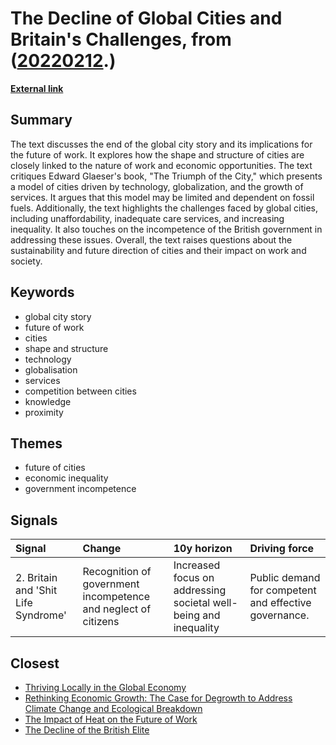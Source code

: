 # __The Decline of Global Cities and Britain's Challenges__, from ([20220212](https://kghosh.substack.com/p/20220212).)

__[External link](https://justtwothings.substack.com/i/101227331/britain-and-shit-life-syndrome)__



## Summary

The text discusses the end of the global city story and its implications for the future of work. It explores how the shape and structure of cities are closely linked to the nature of work and economic opportunities. The text critiques Edward Glaeser's book, "The Triumph of the City," which presents a model of cities driven by technology, globalization, and the growth of services. It argues that this model may be limited and dependent on fossil fuels. Additionally, the text highlights the challenges faced by global cities, including unaffordability, inadequate care services, and increasing inequality. It also touches on the incompetence of the British government in addressing these issues. Overall, the text raises questions about the sustainability and future direction of cities and their impact on work and society.

## Keywords

* global city story
* future of work
* cities
* shape and structure
* technology
* globalisation
* services
* competition between cities
* knowledge
* proximity

## Themes

* future of cities
* economic inequality
* government incompetence

## Signals

| Signal                              | Change                                                         | 10y horizon                                                      | Driving force                                         |
|:------------------------------------|:---------------------------------------------------------------|:-----------------------------------------------------------------|:------------------------------------------------------|
| 2. Britain and 'Shit Life Syndrome' | Recognition of government incompetence and neglect of citizens | Increased focus on addressing societal well-being and inequality | Public demand for competent and effective governance. |

## Closest

* [Thriving Locally in the Global Economy](b0f9303688b3f36feafd21625c5d3461)
* [Rethinking Economic Growth: The Case for Degrowth to Address Climate Change and Ecological Breakdown](d18185596b0ee658ac31e9c3003c6d92)
* [The Impact of Heat on the Future of Work](d6b48e83bcc0c6e8e7c4328f27d65d0b)
* [The Decline of the British Elite](ca555520973a0e8519ff854da1de4d88)